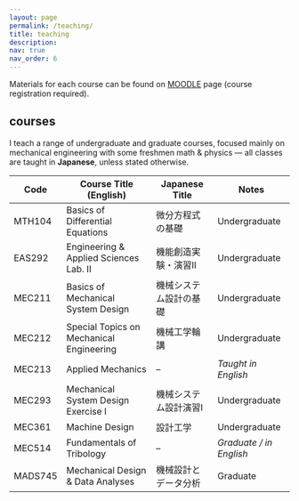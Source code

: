```yaml
---
layout: page
permalink: /teaching/
title: teaching
description:
nav: true
nav_order: 6
---
```


Materials for each course can be found on <a href='https://moodle.cc.sophia.ac.jp'>MOODLE</a> page (course registration required).  

## courses

I teach a range of undergraduate and graduate courses, focused mainly on mechanical engineering with some freshmen math & physics — all classes are taught in **Japanese**, unless stated otherwise.

| Code   | Course Title (English) | Japanese Title | Notes |
|--------|-------------------------|----------------|-------|
| MTH104 | Basics of Differential Equations | 微分方程式の基礎 | Undergraduate |
| EAS292 | Engineering & Applied Sciences Lab. II | 機能創造実験・演習II | Undergraduate |
| MEC211 | Basics of Mechanical System Design | 機械システム設計の基礎 | Undergraduate |
| MEC212 | Special Topics on Mechanical Engineering | 機械工学輪講 | Undergraduate |
| MEC213 | Applied Mechanics | – | *Taught in English* |
| MEC293 | Mechanical System Design Exercise I | 機械システム設計演習I | Undergraduate |
| MEC361 | Machine Design | 設計工学 | Undergraduate |
| MEC514 | Fundamentals of Tribology | – | *Graduate / in English* |
| MADS745 | Mechanical Design & Data Analyses | 機械設計とデータ分析 | Graduate |
